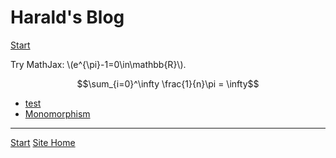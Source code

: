 <script
  src="https://cdn.jsdelivr.net/npm/mathjax@3/es5/tex-chtml.js"
  type="text/javascript" id="MathJax-script" >
<!-- https://www.fabriziomusacchio.com/blog/2021-08-10-How_to_use_LaTeX_in_Markdown/-->
</script>
<style>XXmjx-container {background: #faf3f3; margin: auto;}</style>
# Harald's Blog

[Start](blog/index.html)

Try MathJax: \\(e^{\pi}-1=0\in\mathbb{R}\\).

$$\sum_{i=0}^\infty \frac{1}{n}\pi = \infty$$

* [test](test.html)
* [Monomorphism](Monomorphism.md)
___
[Start](blog/index.html)
[Site Home](https://haraldki.github.io/blog/index.html)
